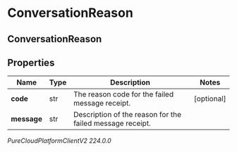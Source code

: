 # ConversationReason

## ConversationReason

## Properties

|Name | Type | Description | Notes|
|------------ | ------------- | ------------- | -------------|
| **code** | str | The reason code for the failed message receipt. | [optional] |
| **message** | str | Description of the reason for the failed message receipt. | |



_PureCloudPlatformClientV2 224.0.0_
